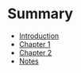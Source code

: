 # Summary

- [Introduction](./introduction.md)
- [Chapter 1](./chapter_1.md)
- [Chapter 2](./chapter_2.md)
- [Notes](./notes.md)
